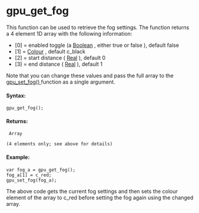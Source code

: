 # gpu_get_fog

This function can be used to retrieve the fog settings. The function
returns a 4 element 1D array with the following information:

-   \[0\] = enabled toggle (a
    [Boolean](../../../../../GameMaker_Language/GML_Overview/Data_Types)
    , either true or false ), default false
-   \[1\] =
    [Colour](../../../../../GameMaker_Language/GML_Reference/Drawing/Colour_And_Alpha/Colour_And_Alpha)
    , default c_black
-   \[2\] = start distance (
    [Real](../../../../../GameMaker_Language/GML_Overview/Data_Types)
    ), default 0
-   \[3\] = end distance (
    [Real](../../../../../GameMaker_Language/GML_Overview/Data_Types)
    ), default 1

Note that you can change these values and pass the full array to the [
gpu_set_fog() ](gpu_set_fog) function as a single argument.

#### Syntax:

``` gml
gpu_get_fog();
```

#### Returns:

``` gml
 Array

(4 elements only; see above for details)
```

#### Example:

``` gml
var fog_a = gpu_get_fog();
fog_a[1] = c_red;
gpu_set_fog(fog_a);
```

The above code gets the current fog settings and then sets the colour
element of the array to c_red before setting the fog again using the
changed array.
